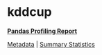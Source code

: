 # kddcup

[**Pandas Profiling Report**](../docs_sources/profile/kddcup.html)

[Metadata](metadata.yaml) | [Summary Statistics](summary_stats.csv)

